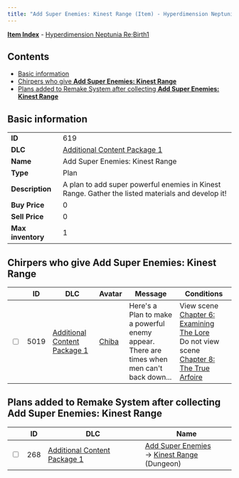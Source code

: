 ```yaml
---
title: "Add Super Enemies: Kinest Range (Item) - Hyperdimension Neptunia Re;Birth1"
---
```


[**Item Index**](/neptunia/rb1/item/index.html) - [Hyperdimension Neptunia Re;Birth1](/neptunia/rb1)

## Contents

- [Basic information](#basic-information)
- [Chirpers who give **Add Super Enemies: Kinest Range**](#chirpers-who-give-add-super-enemies-kinest-range)
- [Plans added to Remake System after collecting **Add Super Enemies: Kinest Range**](#plans-added-to-remake-system-after-collecting-add-super-enemies-kinest-range)

## Basic information

|   |   |
| -- | -- |
| **ID** | 619 |
| **DLC** | [Additional Content Package 1](/neptunia/rb1/dlc/10-pack1.html) |
| **Name** | Add Super Enemies: Kinest Range |
| **Type** | Plan |
| **Description** | A plan to add super powerful enemies in Kinest Range. Gather the listed materials and develop it! |
| **Buy Price** | 0 |
| **Sell Price** | 0 |
| **Max inventory** | 1 |


## Chirpers who give **Add Super Enemies: Kinest Range**

|    | ID | DLC | Avatar | Message | Conditions |
| -- | -- | --- | ------ | ------- | ---------- |
| <input type="checkbox" id="rb1-chirper-event-10-5019" class="trackbox" /> | 5019 | [Additional Content Package 1](/neptunia/rb1/dlc/10-pack1.html) | [Chiba](/neptunia/rb1/undefined/1-219-chiba.html) | Here's a Plan to make a powerful enemy appear.<br />There are times when men can't back down... | View scene [Chapter 6: Examining The Lore](/neptunia/rb1/scene/1-603-chapter-6-examining-the-lore.html)<br />Do not view scene [Chapter 8: The True Arfoire](/neptunia/rb1/scene/1-807-chapter-8-the-true-arfoire.html) |


## Plans added to Remake System after collecting **Add Super Enemies: Kinest Range**

|    | ID | DLC | Name |
| -- | -- | --- | ---- |
| <input type="checkbox" id="rb1-remake-10-268" class="trackbox" /> | 268 | [Additional Content Package 1](/neptunia/rb1/dlc/10-pack1.html) | [Add Super Enemies](/neptunia/rb1/remake/10-268-add-super-enemies.html)<br /> → [Kinest Range](/neptunia/rb1/dungeon/1-114-kinest-range.html) (Dungeon) |
